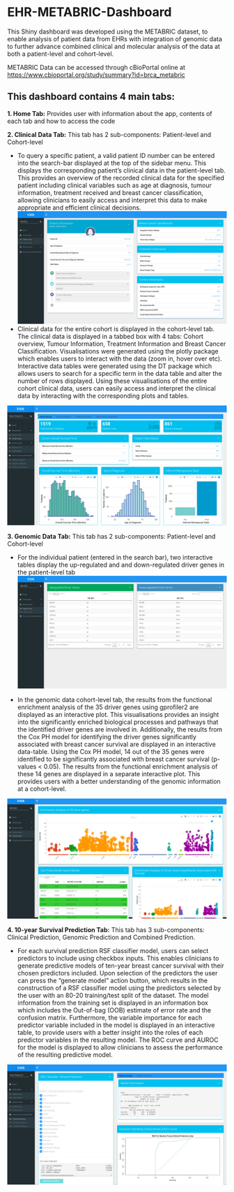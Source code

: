# EHR-METABRIC-Dashboard
This Shiny dashboard was developed using the METABRIC dataset, to enable analysis of patient data from EHRs with integration of genomic data to further advance combined clinical and molecular analysis of the data at both a patient-level and cohort-level.

METABRIC Data can be accessed through cBioPortal online at https://www.cbioportal.org/study/summary?id=brca_metabric

## This dashboard contains 4 main tabs:
**1. Home Tab:** Provides user with information about the app, contents of each tab and how to access the code

**2. Clinical Data Tab:** This tab has 2 sub-components: Patient-level and Cohort-level

- To query a specific patient, a valid patient ID number can be entered into the search-bar displayed at the top of the sidebar menu. This displays the
corresponding patient’s clinical data in the patient-level tab. This provides an overview of the recorded clinical data for the specified patient including
clinical variables such as age at diagnosis, tumour information, treatment received and breast cancer classification, allowing clinicians to easily access and interpret this data to make appropriate and efficient clinical decisions.
![ClinicalPatient](clinical_patient.png)
- Clinical data for the entire cohort is displayed in the cohort-level tab. The clinical data is displayed in a tabbed box with 4 tabs: Cohort overview, Tumour Information, Treatment Information and Breast Cancer Classification. Visualisations were generated using the plotly package which enables users to interact with the data (zoom in, hover over etc). Interactive data tables were generated using the DT package which allows users to search for a specific term in the data table and alter the number of rows displayed. Using these visualisations of the entire cohort clinical data, users can easily access and interpret the clinical data by interacting with the corresponding plots and tables.

![ClinicalTab](clinical_tab.png)

**3. Genomic Data Tab:** This tab has 2 sub-components: Patient-level and Cohort-level

- For the individual patient (entered in the search bar), two interactive tables display the up-regulated and and down-regulated driver genes in the patient-level tab
![PatientGenomic](genomic_patient.png)

- In the genomic data cohort-level tab, the results from the functional enrichment analysis of the 35 driver genes using gprofiler2 are displayed as an interactive plot. This visualisations provides an insight into the significantly enriched biological processes and pathways that the identified driver genes are involved in. Additionally, the results from the Cox PH model for identifying the driver genes significantly associated with breast cancer survival are displayed in an interactive data-table. Using the Cox PH model, 14 out of the 35 genes were identified to be significantly associated with breast cancer survival (p-values < 0.05). The results from the functional enrichment analysis of these 14 genes are displayed in a separate interactive plot. This provides users with a better understanding of the genomic information at a cohort-level.

![CohortGenomic](genomic_cohort.png)

**4. 10-year Survival Prediction Tab:** This tab has 3 sub-components: Clinical Prediction, Genomic Prediction and Combined Prediction.

- For each survival prediction RSF classifier model, users can select predictors to include using checkbox inputs. This enables clinicians to generate predictive models of ten-year breast cancer survival with their chosen predictors included. Upon selection of the predictors the user can press the “generate model” action button, which results in the construction of a RSF classifier model using the predictors selected by the user with an 80-20 training/test split of the dataset. The model information from the training set is displayed in an information box which includes the Out-of-bag (OOB) estimate of error rate and the confusion matrix. Furthermore, the variable importance for each predictor variable included in the model is displayed in an interactive table, to provide users with a better insight into the roles of each predictor variables in the resulting model. The ROC curve and AUROC for the model is displayed to allow clinicians to assess the performance of the resulting predictive model.

![clinicalmodel](clinical_model.png)
